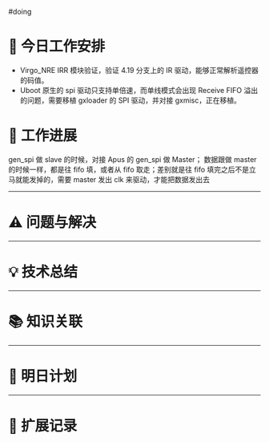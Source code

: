 
#doing 


# **🔧 今日工作安排**
- Virgo_NRE IRR 模块验证，验证 4.19 分支上的 IR 驱动，能够正常解析遥控器的码值。
- Uboot 原生的 spi 驱动只支持单倍速，而单线模式会出现 Receive FIFO 溢出的问题，需要移植 gxloader 的 SPI 驱动，并对接 gxmisc，正在移植。


# **📌 工作进展**

gen_spi 做 slave 的时候，对接 Apus 的 gen_spi 做 Master；
数据跟做 master 的时候一样，都是往 fifo 填，或者从 fifo 取走；差别就是往 fifo 填完之后不是立马就能发掉的，需要 master 发出 clk 来驱动，才能把数据发出去

---

# **⚠️ 问题与解决**


---

# **💡 技术总结**


---

# **📚 知识关联**


---
# **📌 明日计划**


---

# **💬 扩展记录**



